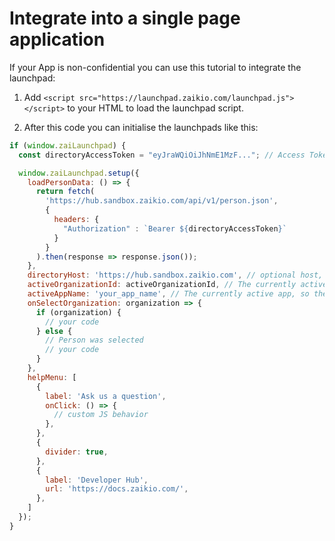 # Integrate into a single page application

If your App is non-confidential you can use this tutorial to integrate the launchpad:

1. Add `<script src="https://launchpad.zaikio.com/launchpad.js"></script>` to your HTML to load the launchpad script.

2. After this code you can initialise the launchpads like this:

```js
if (window.zaiLaunchpad) {
  const directoryAccessToken = "eyJraWQiOiJhNmE1MzF..."; // Access Token that has the scope directory.person.r

  window.zaiLaunchpad.setup({
    loadPersonData: () => {
      return fetch(
        'https://hub.sandbox.zaikio.com/api/v1/person.json',
        {
          headers: {
            "Authorization" : `Bearer ${directoryAccessToken}`
          }
        }
      ).then(response => response.json());
    },
    directoryHost: 'https://hub.sandbox.zaikio.com', // optional host, you can specify the sandbox for your test environment
    activeOrganizationId: activeOrganizationId, // The currently active organization or null if the user is selected
    activeAppName: 'your_app_name', // The currently active app, so the name of your app
    onSelectOrganization: organization => {
      if (organization) {
        // your code
      } else {
        // Person was selected
        // your code
      }
    },
    helpMenu: [
      {
        label: 'Ask us a question',
        onClick: () => {
          // custom JS behavior
        },
      },
      {
        divider: true,
      },
      {
        label: 'Developer Hub',
        url: 'https://docs.zaikio.com/',
      },
    ]
  });
}
```
